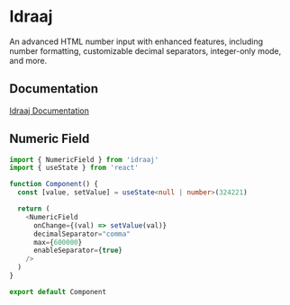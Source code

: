 # Idraaj

An advanced HTML number input with enhanced features, including number formatting, customizable decimal separators, integer-only mode, and more.

## Documentation

[Idraaj Documentation](https://idraaj.vercel.app/)

## Numeric Field

```typescript
import { NumericField } from 'idraaj'
import { useState } from 'react'

function Component() {
  const [value, setValue] = useState<null | number>(324221)

  return (
    <NumericField
      onChange={(val) => setValue(val)}
      decimalSeparator="comma"
      max={600000}
      enableSeparator={true}
    />
  )
}

export default Component
```
